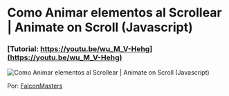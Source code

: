 # Como Animar elementos al Scrollear | Animate on Scroll (Javascript)
### [Tutorial: https://youtu.be/wu_M_V-Hehg](https://youtu.be/wu_M_V-Hehg)

![Como Animar elementos al Scrollear | Animate on Scroll (Javascript)](https://raw.githubusercontent.com/falconmasters/tutorial-animate-on-scroll/master/img/thumb.png)

Por: [FalconMasters](http://www.falconmasters.com)